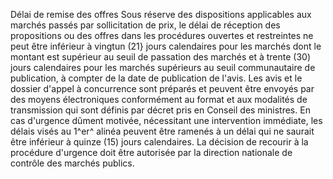 Délai de remise des offres
Sous réserve des dispositions applicables aux marchés passés par
sollicitation de prix, le délai de réception des propositions ou des
offres dans les procédures ouvertes et restreintes ne peut être
inférieur à vingtun (21} jours calendaires pour les marchés dont le
montant est supérieur au seuil de passation des marchés et à trente (30)
jours calendaires pour les marchés supérieurs au seuil communautaire de
publication, à compter de la date de publication de l'avis.
Les avis et le dossier d'appel à concurrence sont préparés et peuvent
être envoyés par des moyens électroniques conformément au format et aux
modalités de transmission qui sont définis par décret pris en Conseil
des ministres.
En cas d'urgence dûment motivée, nécessitant une intervention
immédiate, les délais visés au 1^er^ alinéa peuvent être ramenés à un
délai qui ne saurait être inférieur à quinze (15) jours calendaires. La
décision de recourir à la procédure d'urgence doit être autorisée par
la direction nationale de contrôle des marchés publics.